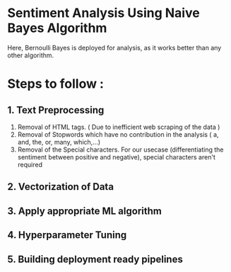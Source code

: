 # Sentiment Analysis Using Naive Bayes Algorithm

Here, Bernoulli Bayes is deployed for analysis, as it works better than any other algorithm.

# Steps to follow :

 ## 1. Text Preprocessing
  1. Removal of HTML tags. ( Due to inefficient web scraping of the data )
  2. Removal of Stopwords which have no contribution in the analysis ( a, and, the, or, many, which,...)
  3. Removal of the Special characters. For our usecase (differentiating the sentiment between positive and negative), special characters aren't required

 ## 2.  Vectorization of Data

 ## 3. Apply appropriate ML algorithm

 ## 4. Hyperparameter Tuning

 ## 5. Building deployment ready pipelines